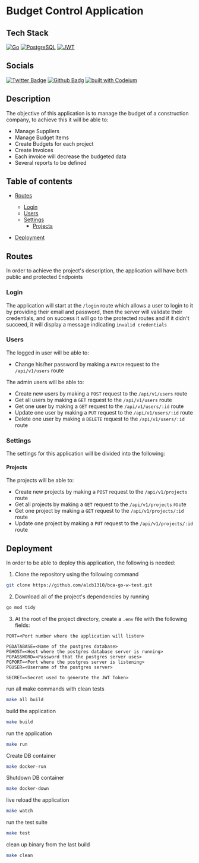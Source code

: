 # Budget Control Application

## Tech Stack

[![Go](https://img.shields.io/badge/Go-00ADD8?style=for-the-badge&logo=go&logoColor=white)](http://go.dev)
[![PostgreSQL](https://img.shields.io/badge/PostgreSQL-316192?style=for-the-badge&logo=postgresql&logoColor=white)](https://www.postgresql.org/)
[![JWT](https://img.shields.io/badge/JWT-black?style=for-the-badge&logo=JSON%20web%20tokens)](https://jwt.io)

## Socials

[![Twitter Badge](https://img.shields.io/twitter/follow/username.svg?style=social&label=Follow)](https://twitter.com/alcb1310)
[![Github Badg](https://img.shields.io/badge/GitHub-100000?style=for-the-badge&logo=github&logoColor=white)](https://github.com/alcb1310)
[![built with Codeium](https://codeium.com/badges/main)](https://codeium.com/badges/main)

## Description

The objective of this application is to manage the budget of a construction company, to achieve this it will be able to:

- Manage Suppliers
- Manage Budget Items
- Create Budgets for each project
- Create Invoices
- Each invoice will decrease the budgeted data
- Several reports to be defined

## Table of contents

- [Routes](#routes)
    - [Login](#login)
    - [Users](#users)
    - [Settings](#settings)
        - [Projects](#projects)

- [Deployment](#deployment)

## Routes

In order to achieve the project's description, the application will have both public and protected Endpoints

### Login

The application will start at the `/login` route which allows a user to login to it by providing their email and password, then the
server will validate their credentials, and on success it will go to the protected routes and if it didn't succeed, it will display
a message indicating `invalid credentials`

### Users

The logged in user will be able to:

- Change his/her password by making a `PATCH` request to the `/api/v1/users` route

The admin users will be able to:

- Create new users by making a `POST` request to the `/api/v1/users` route
- Get all users by making a `GET` request to the `/api/v1/users` route
- Get one user by making a `GET` request to the `/api/v1/users/:id` route
- Update one user by making a `PUT` request to the `/api/v1/users/:id` route
- Delete one user by making a `DELETE` request to the `/api/v1/users/:id` route

### Settings

The settings for this application will be divided into the following:

#### Projects

The projects will be able to:

- Create new projects by making a `POST` request to the `/api/v1/projects` route
- Get all projects by making a `GET` request to the `/api/v1/projects` route
- Get one project by making a `GET` request to the `/api/v1/projects/:id` route
- Update one project by making a `PUT` request to the `/api/v1/projects/:id` route

## Deployment


In order to be able to deploy this application, the following is needed:

1. Clone the repository using the following command

```bash
git clone https://github.com/alcb1310/bca-go-w-test.git
```

2. Download all of the project's dependencies by running 

```bash
go mod tidy
```

3. At the root of the project directory, create a `.env` file with the following fields:

```.env
PORT=<Port number where the application will listen>

PGDATABASE=<Name of the postgres database>
PGHOST=<Host where the postgres database server is running>
PGPASSWORD=<Password that the postgres server uses>
PGPORT=<Port where the postgres server is listening>
PGUSER=<Username of the postgres server>

SECRET=<Secret used to generate the JWT Token>
```

run all make commands with clean tests
```bash
make all build
```

build the application
```bash
make build
```

run the application
```bash
make run
```

Create DB container
```bash
make docker-run
```

Shutdown DB container
```bash
make docker-down
```

live reload the application
```bash
make watch
```

run the test suite
```bash
make test
```

clean up binary from the last build
```bash
make clean
```
